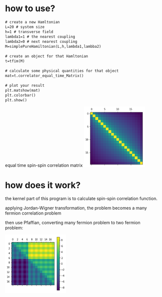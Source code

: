 # how to use?
```{python}
# create a new Hamltonian
L=20 # system size
h=1 # transverse field
lambda1=1 # the nearest coupling
lambda2=0 # next nearest coupling
M=simplePureHamiltonian(L,h,lambda1,lambba2)

# create an object for that Hamltonian
t=tfim(M)

# calculate some physical quantities for that object
mat=t.correlator_equal_time_Matrix()

# plot your result
plt.matshow(mat)
plt.colorbar()
plt.show()

```

equal time spin-spin correlation matrix
<img src="/image/g1.png" alt="drawing" width="200px"/>

# how does it work?

the kernel part of this program is to calculate spin-spin correlation function.

applying Jordan-Wigner transformation, the problem becomes a many fermion correlation problem

then use Pfaffian, converting many fermion problem to two fermion problem:

<img src="/image/download.png" alt="drawing" width="200px"/>

